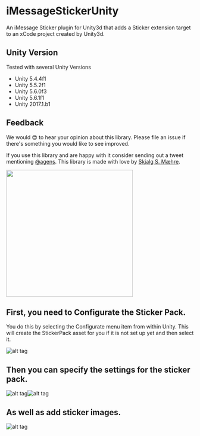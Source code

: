 # iMessageStickerUnity

An iMessage Sticker plugin for Unity3d that adds a Sticker extension target to an xCode project created by Unity3d.

## Unity Version
Tested with several Unity Versions
* Unity 5.4.4f1
* Unity 5.5.2f1
* Unity 5.6.0f3
* Unity 5.6.1f1
* Unity 2017.1.b1


## Feedback

We would 😍 to hear your opinion about this library. Please file an issue if there's something you would like to see improved.

If you use this library and are happy with it consider sending out a tweet mentioning [@agens](https://twitter.com/agens). This library is made with love by [Skjalg S. Mæhre](https://github.com/Skjalgsm).

[<img src="http://static.agens.no/images/agens_logo_w_slogan_avenir_medium.png" width="340" />](http://agens.no/)

## First, you need to Configurate the Sticker Pack.
You do this by selecting the Configurate menu item from within Unity.
This will create the StickerPack asset for you if it is not set up yet and then select it.

![alt tag](https://raw.githubusercontent.com/agens-no/iMessageStickerUnity/master/meta/Configurate.png)

## Then you can specify the settings for the sticker pack.

![alt tag](https://raw.githubusercontent.com/agens-no/iMessageStickerUnity/master/meta/StickerPackAsset.png)![alt tag](https://raw.githubusercontent.com/agens-no/iMessageStickerUnity/master/meta/CustomizingIcons.gif)

## As well as add sticker images.

![alt tag](https://raw.githubusercontent.com/agens-no/iMessageStickerUnity/master/meta/AddingStickers.png)
